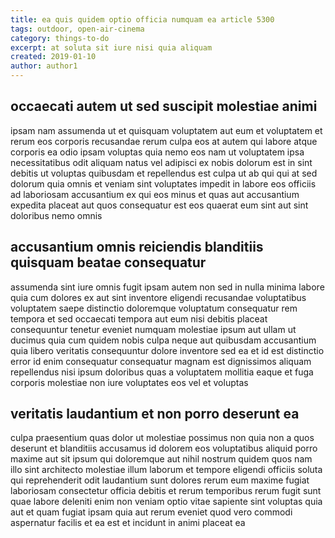 ```yaml
---
title: ea quis quidem optio officia numquam ea article 5300
tags: outdoor, open-air-cinema
category: things-to-do
excerpt: at soluta sit iure nisi quia aliquam
created: 2019-01-10
author: author1
---
```


## occaecati autem ut sed suscipit molestiae animi

ipsam nam assumenda ut et quisquam voluptatem aut eum et voluptatem et rerum eos corporis recusandae rerum culpa eos at autem qui labore atque corporis ea odio ipsam voluptas quia nemo eos nam ut voluptatem ipsa necessitatibus odit aliquam natus vel adipisci ex nobis dolorum est in sint debitis ut voluptas quibusdam et repellendus est culpa ut ab qui qui at sed dolorum quia omnis et veniam sint voluptates impedit in labore eos officiis ad laboriosam accusantium ex qui eos minus et quas aut accusantium expedita placeat aut quos consequatur est eos quaerat eum sint aut sint doloribus nemo omnis

## accusantium omnis reiciendis blanditiis quisquam beatae consequatur

assumenda sint iure omnis fugit ipsam autem non sed in nulla minima labore quia cum dolores ex aut sint inventore eligendi recusandae voluptatibus voluptatem saepe distinctio doloremque voluptatum consequatur rem tempora et sed occaecati tempora aut eum nisi debitis placeat consequuntur tenetur eveniet numquam molestiae ipsum aut ullam ut ducimus quia cum quidem nobis culpa neque aut quibusdam accusantium quia libero veritatis consequuntur dolore inventore sed ea et id est distinctio error id enim consequatur consequatur magnam est dignissimos aliquam repellendus nisi ipsum doloribus quas a voluptatem mollitia eaque et fuga corporis molestiae non iure voluptates eos vel et voluptas

## veritatis laudantium et non porro deserunt ea

culpa praesentium quas dolor ut molestiae possimus non quia non a quos deserunt et blanditiis accusamus id dolorem eos voluptatibus aliquid porro maxime aut sit ipsum qui doloremque aut nihil nostrum quidem quos nam illo sint architecto molestiae illum laborum et tempore eligendi officiis soluta qui reprehenderit odit laudantium sunt dolores rerum eum maxime fugiat laboriosam consectetur officia debitis et rerum temporibus rerum fugit sunt quae labore deleniti enim non veniam optio vitae sapiente sint voluptas quia aut et quam fugiat ipsam quia aut rerum eveniet quod vero commodi aspernatur facilis et ea est et incidunt in animi placeat ea
